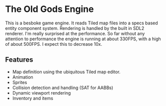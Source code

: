 # The Old Gods Engine

This is a besboke game engine. It reads Tiled map files into a specs based
entity component system. Rendering is handled by the built in SDL2 renderer.
I'm really surprised at the performance. So far without any attention to
performance the engine is running at about 330FPS, with a high of about 500FPS.
I expect this to decrease 10x.

## Features

* Map definition using the ubiquitous Tiled map editor.
* Animation
* Sprites
* Collision detection and handling (SAT for AABBs)
* Dynamic viewport rendering
* Inventory and items
